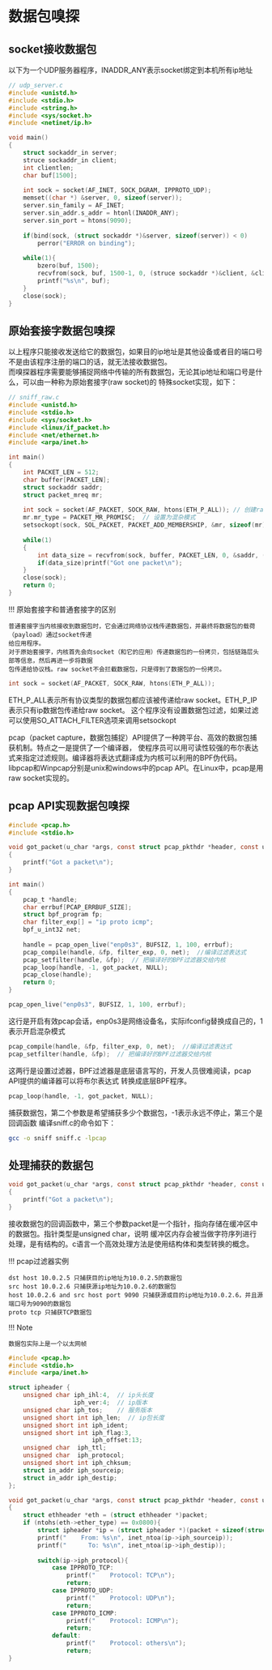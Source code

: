 # 数据包嗅探

## socket接收数据包

以下为一个UDP服务器程序，INADDR_ANY表示socket绑定到本机所有ip地址  
```c
// udp_server.c
#include <unistd.h>
#include <stdio.h>
#include <string.h>
#include <sys/socket.h>
#include <netinet/ip.h>

void main()
{
    struct sockaddr_in server;
    struce sockaddr_in client;
    int clientlen;
    char buf[1500];
    
    int sock = socket(AF_INET, SOCK_DGRAM, IPPROTO_UDP); 
    memset((char *) &server, 0, sizeof(server));
    server.sin_family = AF_INET;
    server.sin_addr.s_addr = htonl(INADDR_ANY);
    server.sin_port = htons(9090);
    
    if(bind(sock, (struct sockaddr *)&server, sizeof(server)) < 0)
        perror("ERROR on binding");
    
    while(1){
        bzero(buf, 1500);
        recvfrom(sock, buf, 1500-1, 0, (struce sockaddr *)&client, &clientlen);
        printf("%s\n", buf);
    }
    close(sock);
}
```

## 原始套接字数据包嗅探

以上程序只能接收发送给它的数据包，如果目的ip地址是其他设备或者目的端口号不是由该程序注册的端口的话，就无法接收数据包。  
而嗅探器程序需要能够捕捉网络中传输的所有数据包，无论其ip地址和端口号是什么，可以由一种称为原始套接字(raw socket)的
特殊socket实现，如下：  
```c
// sniff_raw.c
#include <unistd.h>
#include <stdio.h>
#include <sys/socket.h>
#include <linux/if_packet.h>
#include <net/ethernet.h>
#include <arpa/inet.h>

int main()
{
    int PACKET_LEN = 512;
    char buffer[PACKET_LEN];
    struct sockaddr saddr;
    struct packet_mreq mr;
    
    int sock = socket(AF_PACKET, SOCK_RAW, htons(ETH_P_ALL)); // 创建raw socket
    mr.mr_type = PACKET_MR_PROMISC;  // 设置为混杂模式
    setsockopt(sock, SOL_PACKET, PACKET_ADD_MEMBERSHIP, &mr, sizeof(mr));
    
    while(1)
    {
        int data_size = recvfrom(sock, buffer, PACKET_LEN, 0, &saddr, (socklen_t*)sizeof(saddr));
        if(data_size)printf("Got one packet\n");
    }
    close(sock);
    return 0;
}
```

!!! 原始套接字和普通套接字的区别

    普通套接字当内核接收到数据包时，它会通过网络协议栈传递数据包，并最终将数据包的载荷（payload）通过socket传递
    给应用程序。  
    对于原始套接字，内核首先会向socket（和它的应用）传递数据包的一份拷贝，包括链路层头部等信息，然后再进一步将数据
    包传递给协议栈。raw socket不会拦截数据包，只是得到了数据包的一份拷贝。

```c
int sock = socket(AF_PACKET, SOCK_RAW, htons(ETH_P_ALL));
```
ETH_P_ALL表示所有协议类型的数据包都应该被传递给raw socket。ETH_P_IP表示只有ip数据包传递给raw socket。
这个程序没有设置数据包过滤，如果过滤可以使用SO_ATTACH_FILTER选项来调用setsockopt  

pcap（packet capture，数据包捕捉）API提供了一种跨平台、高效的数据包捕获机制。特点之一是提供了一个编译器，
使程序员可以用可读性较强的布尔表达式来指定过滤规则。编译器将表达式翻译成为内核可以利用的BPF伪代码。  
libpcap和Winpcap分别是unix和windows中的pcap API。在Linux中，pcap是用raw socket实现的。

## pcap API实现数据包嗅探

```c
#include <pcap.h>
#include <stdio.h>

void got_packet(u_char *args, const struct pcap_pkthdr *header, const u_char *packet)
{
    printf("Got a packet\n");
}

int main()
{
    pcap_t *handle;
    char errbuf[PCAP_ERRBUF_SIZE];
    struct bpf_program fp;
    char filter_exp[] = "ip proto icmp";
    bpf_u_int32 net;
    
    handle = pcap_open_live("enp0s3", BUFSIZ, 1, 100, errbuf); 
    pcap_compile(handle, &fp, filter_exp, 0, net);  //编译过滤表达式
    pcap_setfilter(handle, &fp);  // 把编译好的BPF过滤器交给内核
    pcap_loop(handle, -1, got_packet, NULL); 
    pcap_close(handle);
    return 0;
}
```

```c
pcap_open_live("enp0s3", BUFSIZ, 1, 100, errbuf);
```
这行是开启有效pcap会话，enp0s3是网络设备名，实际ifconfig替换成自己的，1表示开启混杂模式
```c
pcap_compile(handle, &fp, filter_exp, 0, net);  //编译过滤表达式
pcap_setfilter(handle, &fp);  // 把编译好的BPF过滤器交给内核
```
这两行是设置过滤器，BPF过滤器是底层语言写的，开发人员很难阅读，pcap API提供的编译器可以将布尔表达式
转换成底层BPF程序。
```c
pcap_loop(handle, -1, got_packet, NULL); 
```
捕获数据包，第二个参数是希望捕获多少个数据包，-1表示永远不停止，第三个是回调函数
编译sniff.c的命令如下：
```bash
gcc -o sniff sniff.c -lpcap
```

## 处理捕获的数据包

```c
void got_packet(u_char *args, const struct pcap_pkthdr *header, const u_char *packet)
{
    printf("Got a packet\n");
}
```
接收数据包的回调函数中，第三个参数packet是一个指针，指向存储在缓冲区中的数据包。指针类型是unsigned char，说明
缓冲区内存会被当做字符序列进行处理，是有结构的。c语言一个高效处理方法是使用结构体和类型转换的概念。

!!! pcap过滤器实例

    dst host 10.0.2.5 只捕获目的ip地址为10.0.2.5的数据包  
    src host 10.0.2.6 只捕获源ip地址为10.0.2.6的数据包  
    host 10.0.2.6 and src host port 9090 只捕获源或目的ip地址为10.0.2.6，并且源端口号为9090的数据包  
    proto tcp 只捕获TCP数据包  
    
!!! Note

    数据包实际上是一个以太网帧

```c
#include <pcap.h>
#include <stdio.h>
#include <arpa/inet.h>

struct ipheader {
    unsigned char iph_ihl:4,  // ip头长度
                  iph_ver:4;  // ip版本
    unsigned char iph_tos;    // 服务版本
    unsigned short int iph_len;  // ip包长度
    unsigned short int iph_ident;
    unsigned short int iph_flag:3,
                       iph_offset:13;
    unsigned char  iph_ttl;
    unsigned char  iph_protocol;
    unsigned short int iph_chksum;
    struct in_addr iph_sourceip;
    struct in_addr iph_destip;
};

void got_packet(u_char *args, const struct pcap_pkthdr *header, const u_char *packet)
{
    struct ethheader *eth = (struct ethheader *)packet;
    if (ntohs(eth->ether_type) == 0x0800){
        struct ipheader *ip = (struct ipheader *)(packet + sizeof(struct ethheader));
        printf("    From: %s\n", inet_ntoa(ip->iph_sourceip));
        printf("      To: %s\n", inet_ntoa(ip->iph_destip));
        
        switch(ip->iph_protocol){
            case IPPROTO_TCP:
                printf("    Protocol: TCP\n");
                return;
            case IPPROTO_UDP:
                printf("    Protocol: UDP\n");
                return;
            case IPPROTO_ICMP:
                printf("    Protocol: ICMP\n");
                return;
            default:
                printf("    Protocol: others\n");
                return;
}
```